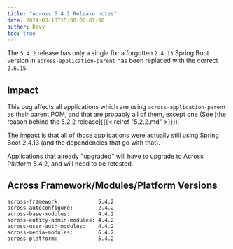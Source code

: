 ```yaml
---
title: "Across 5.4.2 Release notes"
date: 2024-03-13T15:00:00+01:00
author: Davy
toc: true
---
```


The `5.4.2` release has only a single fix: a forgotten `2.4.13` Spring
Boot version in `across-application-parent` has been replaced with the
correct `2.6.15`.


<!--more-->

## Impact

This bug affects all applications which are using
`across-application-parent` as their parent POM, and that are probably
all of them, except one (See [the reason behind the 5.2.2 release]({{<
relref "5.2.2.md" >}})).

The impact is that all of those applications were actually still using
Spring Boot 2.4.13 (and the dependencies that go with that).

Applications that already "upgraded" will have to upgrade to Across
Platform 5.4.2, and will need to be retested.


## Across Framework/Modules/Platform Versions

	across-framework:            5.4.2
	across-autoconfigure:        2.4.2
	across-base-modules:         4.4.2
	across-entity-admin-modules: 4.4.2
	across-user-auth-modules:    4.4.2
	across-media-modules:        6.4.2
	across-platform:             5.4.2

